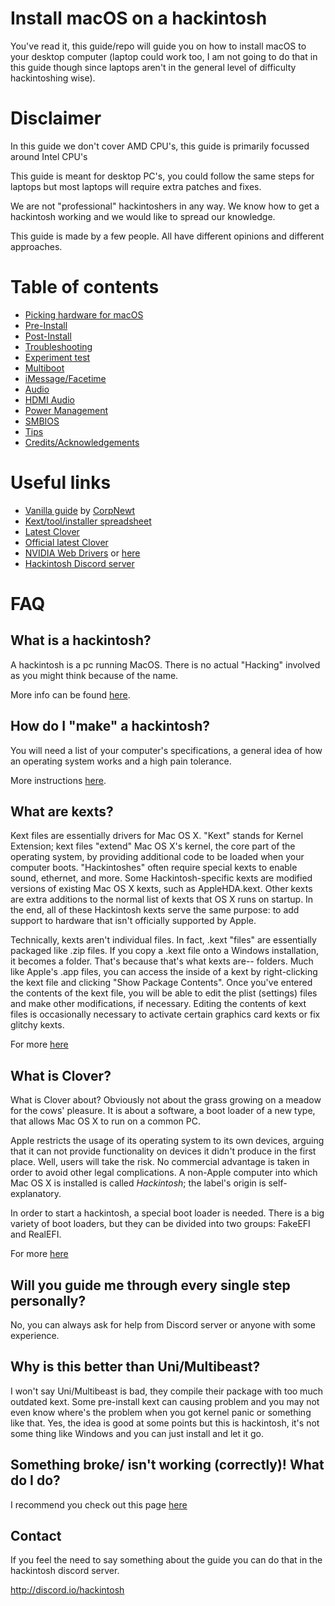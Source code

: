 # Install macOS on a hackintosh

You've read it, this guide/repo will guide you on how to install macOS to your desktop computer (laptop could work too, I am not going to do that in this guide though since laptops aren't in the general 
level of difficulty hackintoshing wise).

# Disclaimer

In this guide we don't cover AMD CPU's, this guide is primarily focussed around Intel CPU's

This guide is meant for desktop PC's, you could follow the same steps for laptops but most laptops will require extra patches and fixes.

We are not "professional" hackintoshers in any way. We know how to get a hackintosh working and we would like to spread our knowledge.

This guide is made by a few people. All have different opinions and different approaches.

# Table of contents
* [Picking hardware for macOS](Hardware.md)
* [Pre-Install](Pre-Install.md)
* [Post-Install](Post-Install.md)
* [Troubleshooting](Troubleshooting.md)
* [Experiment test](Experiment.md)
* [Multiboot](Multiboot.md)
* [iMessage/Facetime](iMessage.md)
* [Audio](Audio.md)
* [HDMI Audio](HDMI-Audio.md)
* [Power Management](Speedstep.md)
* [SMBIOS](SMBIOS.md)
* [Tips](Tips.md)
* [Credits/Acknowledgements](Credits.md)

# Useful links
* [Vanilla guide](https://www.reddit.com/r/hackintosh/comments/68p1e2/ramblings_of_a_hackintosher_a_sorta_brief_vanilla/) by [CorpNewt](https://www.reddit.com/user/corpnewt)
* [Kext/tool/installer spreadsheet](http://docs.google.com/spreadsheets/d/1WQ87XQKgJVPPub_CbjoHsUscgyxrGg3DWzZz7Nnf_RU/)
* [Latest Clover](https://github.com/Dids/clover-builder/releases/latest)
* [Official latest Clover](https://sourceforge.net/projects/cloverefiboot/)
* [NVIDIA Web Drivers](https://cookiemonster.pro/nvidia_driver_table) or [here](https://www.tonymacx86.com/nvidia-drivers/)
* [Hackintosh Discord server](http://discord.io/hackintosh)

# FAQ

## What is a hackintosh?

A hackintosh is a pc running MacOS. There is no actual "Hacking" involved as you might think because of the name. 

More info can be found [here](https://www.lifewire.com/what-is-hackintosh-832719).

## How do I "make" a hackintosh?

You will need a list of your computer's specifications, a general idea of how an operating system works and a high pain tolerance.

More instructions [here](Pre-Install.md).

## What are kexts?

Kext files are essentially drivers for Mac OS X. "Kext" stands for Kernel Extension; kext files "extend" Mac OS X's kernel, the core part of the operating system, by providing additional code to be loaded when your computer boots. "Hackintoshes" often require special kexts to enable sound, ethernet, and more. Some Hackintosh-specific kexts are modified versions of existing Mac OS X kexts, such as AppleHDA.kext. Other kexts are extra additions to the normal list of kexts that OS X runs on startup. In the end, all of these Hackintosh kexts serve the same purpose: to add support to hardware that isn't officially supported by Apple.

Technically, kexts aren't individual files. In fact, .kext "files" are essentially packaged like .zip files. If you copy a .kext file onto a Windows installation, it becomes a folder. That's because that's what kexts are-- folders. Much like Apple's .app files, you can access the inside of a kext by right-clicking the kext file and clicking "Show Package Contents". Once you've entered the contents of the kext file, you will be able to edit the plist (settings) files and make other modifications, if necessary. Editing the contents of kext files is occasionally necessary to activate certain graphics card kexts or fix glitchy kexts.

For more [here](http://www.macbreaker.com/2012/01/what-are-kexts.html)

## What is Clover?

What is Clover about? Obviously not about the grass growing on a meadow for the cows' pleasure. It is about a software, a boot loader of a new type, that allows Mac OS X to run on a common PC.

Apple restricts the usage of its operating system to its own devices, arguing that it can not provide functionality on devices it didn't produce in the first place. Well, users will take the risk. No commercial advantage is taken in order to avoid other legal complications. A non-Apple computer into which Mac OS X is installed is called *Hackintosh*; the label's origin is self-explanatory.

In order to start a hackintosh, a special boot loader is needed. There is a big variety of boot loaders, but they can be divided into two groups: FakeEFI and RealEFI.

For more [here](https://clover-wiki.zetam.org/Preface)

## Will you guide me through every single step personally?

No, you can always ask for help from Discord server or anyone with some experience.

## Why is this better than Uni/Multibeast?

I won't say Uni/Multibeast is bad, they compile their package with too much outdated kext. Some pre-install kext can causing problem and you may not even know where's the problem when you got kernel panic or something like that. Yes, the idea is good at some points but this is hackintosh, it's not some thing like Windows and you can just install and let it go.

## Something broke/ isn't working (correctly)! What do I do?

I recommend you check out this page [here](Troubleshooting.md)

## Contact
If you feel the need to say something about the guide you can do that in the hackintosh discord server.

http://discord.io/hackintosh
